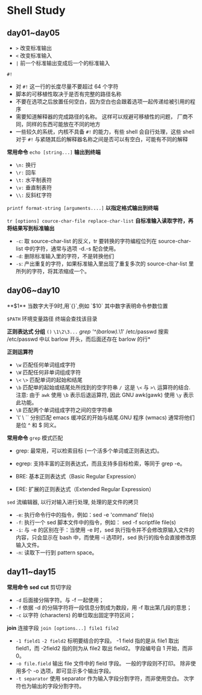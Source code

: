 Shell Study
===
## day01~day05
- `>` 改变标准输出
- `<` 改变标准输入
- `|` 前一个标准输出变成后一个的标准输入

`#!`
- 对 `#!` 这一行的长度尽量不要超过 64 个字符
- 脚本的可移植性取决于是否有完整的路径名称
- 不要在选项之后放置任何空白，因为空白也会跟着选项一起传递给被引用的程序
- 需要知道解释器的完成路径的名称。 这样可以规避可移植性的问题， 厂商不同，同样的东西可能放在不同的地方
- 一些较久的系统，内核不具备 `#!` 的能力，有些 shell 会自行处理，这些 shell 对于 `#!` 与紧随其后的解释器名称之间是否可以有空白，可能有不同的解释

**常用命令**
`echo [string...]` **输出到终端**
- `\n:` 换行
- `\r:` 回车
- `\t:` 水平制表符
- `\v:` 垂直制表符
- `\\:` 反斜杠字符

`printf format-string [arguments....]` **以指定格式输出到终端**

`tr [options] cource-char-file replace-char-list` **自标准输入读取字符，再将结果写到标准输出**
- `-c`: 取 source-char-list 的反义，tr 要转换的字符编程位列在 source-char-list 中的字符，通常与选项 -d.-s 配合使用。
- `-d`: 删除标准输入里的字符，不是转换他们
- `-s`: 产出重复的字符，如果标准输入里出现了重复多次的 source-char-list 里所列的字符，将其浓缩成一个。

## day06~day10
**$1** 当数字大于9时,用`{}`,例如 `$10` 其中数字表明命令参数位置

`$PATH` 环境变量路径 终端会查找该目录

**正则表达式 分组**
`()` `\1\2\3...` *grep '^(barlow).*\1' /etc/passwd 搜索 /etc/passwd 中以 barlow 开头，而后面还存在 barlow 的行*

**正则运算符**
- `\w` 匹配任何单词组成字符
- `\W` 匹配任何非单词组成字符
- `\<` `\>` 匹配单词的起始和结尾
- `\b` 匹配单的起始或结尾处所找到的空字符串 `/ `这是 `\<` 与 `>\` 运算符的结合. 注意: 由于 `awk` 使用 `\b` 表示后退运算符, 因此 GNU awk(gawk) 使用 `\y` 表示此功能。
- `\B` 匹配两个单词组成字符之间的空字符串
- `\’ \ `` 分别匹配 emacs 缓冲区的开始与结尾.GNU 程序 (wmacs) 通常将他们是位 ^ 和 $ 同义。

**常用命令**
`grep` 模式匹配
- grep: 最常用，可以检索目标 (一个活多个单词或正则表达式)。
- egrep: 支持丰富的正则表达式，而且支持多目标检索，等同于 grep -e。

- BRE: 基本正则表达式（Basic Regular Expression）
- ERE: 扩展的正则表达式（Extended Regular Expression）

`sed` 流编辑器, 以行对输入进行处理, 处理的是文件的拷贝 
- `-e`: 执行命令行中的指令，例如：sed -e 'command' file(s)
- `-f`: 执行一个 sed 脚本文件中的指令，例如： sed -f scriptfile file(s)
- `-i`: 与 -e 的区别在于：当使用 -e 时，sed 执行指令并不会修改原输入文件的内容，只会显示在 bash 中，而使用 -i 选项时，sed 执行的指令会直接修改原输入文件。
- `-n`: 读取下一行到 pattern space。

## day11~day15
**常用命令**
**sed**
**cut** 剪切字段
- `-d` 后面接分隔字符。与 -f 一起使用；
- `-f` 依据 -d 的分隔字符将一段信息分割成为数段，用 -f 取出第几段的意思；
- `-c` 以字符 (characters) 的单位取出固定字符区间；

**join** 连接字段
`join [options...] file1 file2`
- `-1 field1` `-2 field2` 标明要结合的字段。 -1 field 指的是从 file1 取出 field1，而 -2field2 指的则为从 file2 取出 field2。 字段编号自 1 开始，而非 0。
- `-o file.field` 输出 file 文件中的 field 字段。 一般的字段则不打印。 除非使用多个 -o 选项，即可显示多个输出字段。
- `-t separator` 使用 separator 作为输入字段分割字符，而非使用空白。 次字符也为输出的字段分割字符。









































